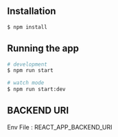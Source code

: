 
## Installation

```bash
$ npm install
```

## Running the app

```bash
# development
$ npm run start

# watch mode
$ npm run start:dev

```


## BACKEND URI 

Env File : REACT_APP_BACKEND_URI